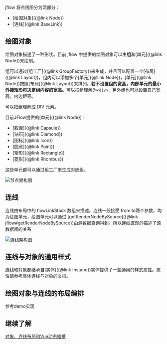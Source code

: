 jflow 将点线图分为两部分：
+ [绘图对象]({@link Node})
+ [连线]({@link BaseLink})
## 绘图对象
绘图对象描述了一种形状。目前 jflow 中提供的绘图对象可以由<b>组</b>和[单元]({@link Node})来绘制。

组可以通过[组工厂]({@link GroupFactory})来生成，并且可以配置一个[布局]({@link Layout})，组内可以添加多个[单元]({@link Node})，[单元]({@link Node})按照[布局]({@link Layout})来排列。<b>若不设置组的宽高，内部单元的最小外接矩形将决定组内容的宽高。</b>可以把组理解为```<div>```，另外组也可以设置自己宽高，内边距等。

可以把组理解成 DIV 元素。

目前JFlow提供的[单元]({@link Node})：
+ [胶囊]({@link Capsule})
+ [钻石]({@link Diamond})
+ [图标]({@link Icon})
+ [圆点]({@link Point})
+ [矩形]({@link Rectangle})
+ [菱形]({@link Rhombus})

这些单元都可以通过组工厂来生成对应组。

![节点架构图](node.png "节点架构图")

## 连线
连线由布局中的 flowLinkStack 数组来描述。连线一般接受 from to两个参数，均为绘图单元，绘图单元可以通过 [getRenderNodeBySource]({@link jflow#getRenderNodeBySource})由源数据查询得到。所以连线直观的描述了源数据间的关系

![连线架构图](link.png "连线架构图")

## 连线与对象的通用样式

连线和对象都继承自[实体]({@link Instane})实体提供了一些通用的样式属性。属性请参考具体连线与对象的文档。

## 绘图对象与连线的布局编排
参考demo实现

## 继续了解
[对象、连线布局和Vue动态插槽](https://wt911122.github.io/JFlow/tutorial-对象、连线布局和Vue动态插槽.html)
